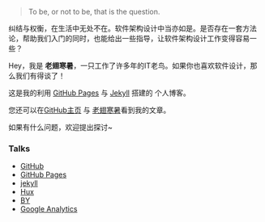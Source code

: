 
> To be, or not to be, that is the question.

纠结与权衡，在生活中无处不在。软件架构设计中当亦如是。是否存在一套方法论，帮助我们入门的同时，也能给出一些指导，让软件架构设计工作变得容易一些？

Hey，我是 **老翅寒暑**，一只工作了许多年的IT老鸟。如果你也喜欢软件设计，那么我们有得谈了！

这是我的利用 [GitHub Pages](https://pages.github.com/) 与 [Jekyll](http://jekyll.com.cn/) 搭建的 个人博客。

您还可以在[GitHub主页](https://github.com/jiangjianbo) 与 [老翅寒暑](http://bigtall.cnblogs.com)看到我的文章。

如果有什么问题，欢迎提出探讨~

### Talks

* [GitHub](https://github.com)
* [GitHub Pages](https://pages.github.com/)
* [jekyll](http://jekyll.com.cn/)
* [Hux](http://huangxuan.me/) 
* [BY](https://qiubaiying.github.io)
* [Google Analytics](https://analytics.google.com/analytics)

